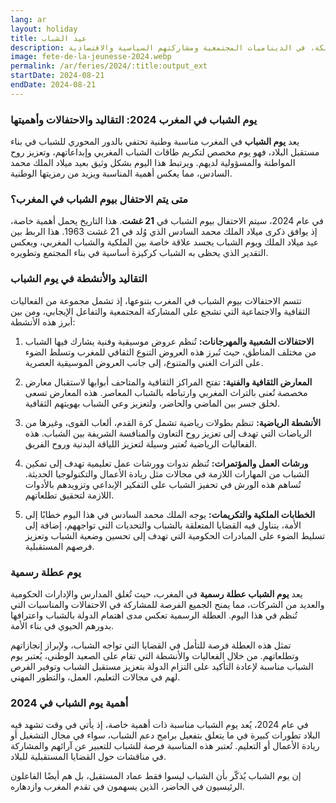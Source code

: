 ```yaml
---
lang: ar
layout: holiday
title: عيد الشباب 
description: عيد الشباب فرصة لتسليط الضوء على الالتزام الدائم لصاحب الجلالة الملك محمد السادس بتعزيز مكانة الشباب، الثروة الحقيقية للمملكة، في الديناميات المجتمعية ومشاركتهم السياسية والاقتصادية.
image: fete-de-la-jeunesse-2024.webp
permalink: /ar/feries/2024/:title:output_ext
startDate: 2024-08-21
endDate: 2024-08-21
---
```

### يوم الشباب في المغرب 2024: التقاليد والاحتفالات وأهميتها

يعد **يوم الشباب** في المغرب مناسبة وطنية تحتفي بالدور المحوري للشباب في بناء مستقبل البلاد، فهو يوم مخصص لتكريم طاقات الشباب المغربي وإبداعاتهم، وتعزيز روح المواطنة والمسؤولية لديهم. ويرتبط هذا اليوم بشكل وثيق بعيد ميلاد الملك محمد السادس، مما يعكس أهمية المناسبة ويزيد من رمزيتها الوطنية.

### متى يتم الاحتفال بيوم الشباب في المغرب؟

في عام 2024، سيتم الاحتفال بيوم الشباب في **21 غشت**. هذا التاريخ يحمل أهمية خاصة، إذ يوافق ذكرى ميلاد الملك محمد السادس الذي وُلد في 21 غشت 1963. هذا الربط بين عيد ميلاد الملك ويوم الشباب يجسد علاقة خاصة بين الملكية والشباب المغربي، ويعكس التقدير الذي يحظى به الشباب كركيزة أساسية في بناء المجتمع وتطويره.

### التقاليد والأنشطة في يوم الشباب

تتسم الاحتفالات بيوم الشباب في المغرب بتنوعها، إذ تشمل مجموعة من الفعاليات الثقافية والاجتماعية التي تشجع على المشاركة المجتمعية والتفاعل الإيجابي، ومن بين أبرز هذه الأنشطة:

1. **الاحتفالات الشعبية والمهرجانات:** تُنظم عروض موسيقية وفنية يشارك فيها الشباب من مختلف المناطق، حيث تُبرز هذه العروض التنوع الثقافي للمغرب وتسلط الضوء على التراث الغني والمتنوع، إلى جانب العروض الموسيقية العصرية.

2. **المعارض الثقافية والفنية:** تفتح المراكز الثقافية والمتاحف أبوابها لاستقبال معارض مخصصة تُعنى بالتراث المغربي وارتباطه بالشباب المعاصر. هذه المعارض تسعى لخلق جسر بين الماضي والحاضر، ولتعزيز وعي الشباب بهويتهم الثقافية.

3. **الأنشطة الرياضية:** تنظم بطولات رياضية تشمل كرة القدم، ألعاب القوى، وغيرها من الرياضات التي تهدف إلى تعزيز روح التعاون والمنافسة الشريفة بين الشباب. هذه الفعاليات الرياضية تُعتبر وسيلة لتعزيز اللياقة البدنية وروح الفريق.

4. **ورشات العمل والمؤتمرات:** تُنظم ندوات وورشات عمل تعليمية تهدف إلى تمكين الشباب من المهارات اللازمة في مجالات مثل ريادة الأعمال والتكنولوجيا الحديثة. تُساهم هذه الورش في تحفيز الشباب على التفكير الإبداعي وتزويدهم بالأدوات اللازمة لتحقيق تطلعاتهم.

5. **الخطابات الملكية والتكريمات:** يوجه الملك محمد السادس في هذا اليوم خطابًا إلى الأمة، يتناول فيه القضايا المتعلقة بالشباب والتحديات التي تواجههم، إضافة إلى تسليط الضوء على المبادرات الحكومية التي تهدف إلى تحسين وضعية الشباب وتعزيز فرصهم المستقبلية.

### يوم عطلة رسمية

يعد **يوم الشباب عطلة رسمية** في المغرب، حيث تُغلق المدارس والإدارات الحكومية والعديد من الشركات، مما يمنح الجميع الفرصة للمشاركة في الاحتفالات والمناسبات التي تُنظم في هذا اليوم. العطلة الرسمية تعكس مدى اهتمام الدولة بالشباب واعترافها بدورهم الحيوي في بناء الأمة.

تمثل هذه العطلة فرصة للتأمل في القضايا التي تواجه الشباب، ولإبراز إنجازاتهم وتطلعاتهم. من خلال الفعاليات والأنشطة التي تقام على الصعيد الوطني، يُعتبر يوم الشباب مناسبة لإعادة التأكيد على التزام الدولة بتعزيز مستقبل الشباب وتوفير الفرص لهم في مجالات التعليم، العمل، والتطور المهني.

### أهمية يوم الشباب في 2024

في عام 2024، يُعد يوم الشباب مناسبة ذات أهمية خاصة، إذ يأتي في وقت تشهد فيه البلاد تطورات كبيرة في ما يتعلق بتفعيل برامج دعم الشباب، سواء في مجال التشغيل أو ريادة الأعمال أو التعليم. تُعتبر هذه المناسبة فرصة للشباب للتعبير عن آرائهم والمشاركة في مناقشات حول القضايا المستقبلية للبلاد.

إن يوم الشباب يُذكّر بأن الشباب ليسوا فقط عماد المستقبل، بل هم أيضًا الفاعلون الرئيسيون في الحاضر، الذين يسهمون في تقدم المغرب وازدهاره.